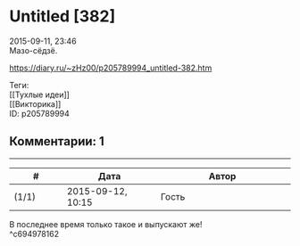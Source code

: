 Untitled [382]
==============

  
2015-09-11, 23:46  
 Мазо-сёдзё.   
  
<https://diary.ru/~zHz00/p205789994_untitled-382.htm>  
  
Теги:  
[[Тухлые идеи]]  
[[Викторика]]  
ID: p205789994  


Комментарии: 1
--------------

  


---



|         #         |              Дата              |                     Автор                     |           ID           |
| --- | --- | --- | --- |
| (1/1) | 2015-09-12, 10:15 | Гость | c694978162 |

  
 В последнее время только такое и выпускают же!   
 ^c694978162